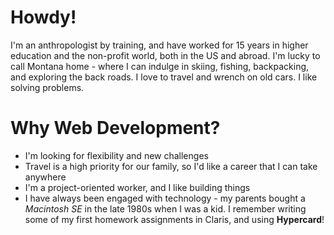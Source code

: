 # Howdy!
I'm an anthropologist by training, and have worked for 15 years in higher education and the non-profit world, both in the US and abroad. I'm lucky to call Montana home - where I can indulge in skiing, fishing, backpacking, and exploring the back roads. I love to travel and wrench on old cars. I like solving problems. 
# Why Web Development?
* I'm looking for flexibility and new challenges
* Travel is a high priority for our family, so I'd like a career that I can take anywhere
* I'm a project-oriented worker, and I like building things
* I have always been engaged with technology - my parents bought a *Macintosh SE* in the late 1980s when I was a kid. I remember writing some of my first homework assignments in Claris, and using **Hypercard**!
